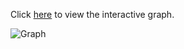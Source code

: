 Click [here](https://cbgithub7.github.io/Materials-Tree/index.html) to view the interactive graph.

![Graph](https://cbgithub7.github.io/Materials-Tree/graph.png)
